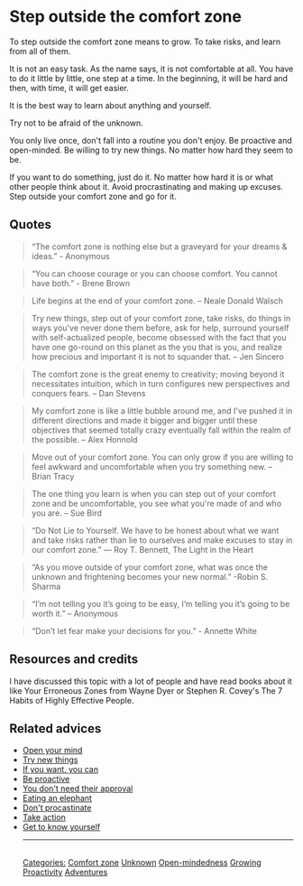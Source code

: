 # Step outside the comfort zone

To step outside the comfort zone means to grow. To take risks, and learn from all of them.

It is not an easy task. As the name says, it is not comfortable at all. You have to do it little by little, one step at a time. In the beginning, it will be hard and then, with time, it will get easier.

It is the best way to learn about anything and yourself.

Try not to be afraid of the unknown.

You only live once, don't fall into a routine you don't enjoy. Be proactive and open-minded. Be willing to try new things. No matter how hard they seem to be.

If you want to do something, just do it. No matter how hard it is or what other people think about it. Avoid procrastinating and making up excuses. Step outside your comfort zone and go for it.

## Quotes

> “The comfort zone is nothing else but a graveyard for your dreams & ideas.” - Anonymous

> “You can choose courage or you can choose comfort. You cannot have both.” - Brene Brown

> Life begins at the end of your comfort zone. – Neale Donald Walsch

> Try new things, step out of your comfort zone, take risks, do things in ways you've never done them before, ask for help, surround yourself with self-actualized people, become obsessed with the fact that you have one go-round on this planet as the you that is you, and realize how precious and important it is not to squander that. – Jen Sincero

> The comfort zone is the great enemy to creativity; moving beyond it necessitates intuition, which in turn configures new perspectives and conquers fears. – Dan Stevens

> My comfort zone is like a little bubble around me, and I've pushed it in different directions and made it bigger and bigger until these objectives that seemed totally crazy eventually fall within the realm of the possible. – Alex Honnold

> Move out of your comfort zone. You can only grow if you are willing to feel awkward and uncomfortable when you try something new. – Brian Tracy

> The one thing you learn is when you can step out of your comfort zone and be uncomfortable, you see what you're made of and who you are. – Sue Bird

> “Do Not Lie to Yourself. We have to be honest about what we want and take risks rather than lie to ourselves and make excuses to stay in our comfort zone.” ― Roy T. Bennett, The Light in the Heart

> “As you move outside of your comfort zone, what was once the unknown and frightening becomes your new normal.” -Robin S. Sharma

> “I’m not telling you it’s going to be easy, I’m telling you it’s going to be worth it.” – Anonymous

> “Don’t let fear make your decisions for you.” - Annette White

## Resources and credits

I have discussed this topic with a lot of people and have read books about it like Your Erroneous Zones from Wayne Dyer or Stephen R. Covey's The 7 Habits of Highly Effective People.

## Related advices

- [Open your mind](../Open%20your%20mind/index.md)
- [Try new things](../Try%20new%20things/index.md)
- [If you want, you can](../If%20you%20want,%20you%20can/index.md)
- [Be proactive](../Be%20proactive/index.md)
- [You don't need their approval](../You%20don't%20need%20their%20approval/index.md)
- [Eating an elephant](../Eating%20an%20elephant/index.md)
- [Don't procastinate](../Avoid%20procrastinating/index.md)
- [Take action](../Take%20action/index.md)
- [Get to know yourself](../Get%20to%20know%20yourself/index.md)<hr/><br/>[Categories:](../Categories/index.md) [Comfort zone](../Categories/Comfort%20zone.md) [Unknown](../Categories/Unknown.md) [Open-mindedness](../Categories/Open-mindedness.md) [Growing](../Categories/Growing.md) [Proactivity](../Categories/Proactivity.md) [Adventures](../Categories/Adventures.md)